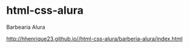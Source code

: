 # html-css-alura
 
Barbearia Alura

<a href="http://hhenrique23.github.io//html-css-alura/barberia-alura/index.html">http://hhenrique23.github.io//html-css-alura/barberia-alura/index.html</a>